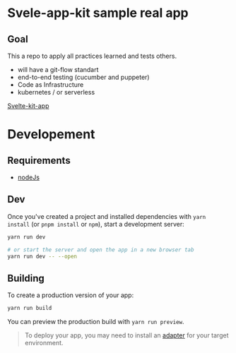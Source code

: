 # Svele-app-kit sample real app

## Goal

This a repo to apply all practices learned and tests others.

- will have a git-flow standart
- end-to-end testing (cucumber and puppeter)
- Code as Infrastructure
- kubernetes / or serverless

[Svelte-kit-app](https://svelte-kit-app.herokuapp.com/)

# Developement

## Requirements

- [nodeJs](https://nodejs.org/en/)

## Dev

Once you've created a project and installed dependencies with `yarn install` (or `pnpm install` or `npm`), start a development server:

```bash
yarn run dev

# or start the server and open the app in a new browser tab
yarn run dev -- --open
```

## Building

To create a production version of your app:

```bash
yarn run build
```

You can preview the production build with `yarn run preview`.

> To deploy your app, you may need to install an [adapter](https://kit.svelte.dev/docs/adapters) for your target environment.

